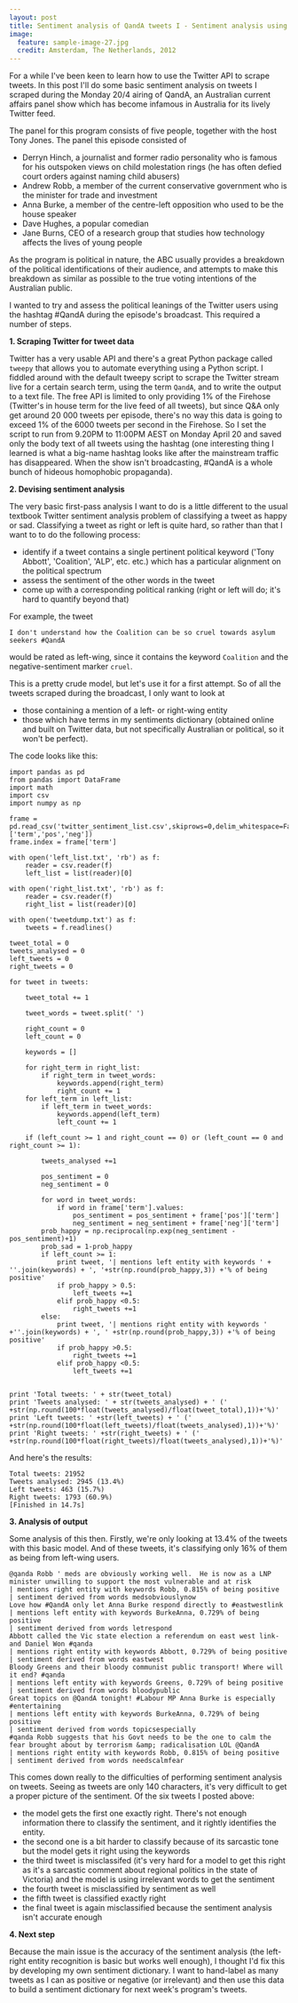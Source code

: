 ```yaml
---
layout: post
title: Sentiment analysis of QandA tweets I - Sentiment analysis using out-of-the-box tools
image:
  feature: sample-image-27.jpg
  credit: Amsterdam, The Netherlands, 2012
---
```


For a while I've been keen to learn how to use the Twitter API to scrape tweets. In this post I'll do some basic sentiment analysis on tweets I scraped during the Monday 20/4 airing of QandA, an Australian current affairs panel show which has become infamous in Australia for its lively Twitter feed. 

The panel for this program consists of five people, together with the host Tony Jones. The panel this episode consisted of 
 
- Derryn Hinch, a journalist and former radio personality who is famous for his outspoken views on child molestation rings (he has often defied court orders against naming child abusers)
- Andrew Robb, a member of the current conservative government who is the minister for trade and investment
- Anna Burke, a member of the centre-left opposition who used to be the house speaker
- Dave Hughes, a popular comedian
- Jane Burns, CEO of a research group that studies how technology affects the lives of young people 

As the program is political in nature, the ABC usually provides a breakdown of the political identifications of their audience, and attempts to make this breakdown as similar as possible to the true voting intentions of the Australian public.

I wanted to try and assess the political leanings of the Twitter users using the hashtag #QandA during the episode's broadcast. This required a number of steps.

**1. Scraping Twitter for tweet data**

Twitter has a very usable API and there's a great Python package called `tweepy` that allows you to automate everything using a Python script. I fiddled around with the default tweepy script to scrape the Twitter stream live for a certain search term, using the term `QandA`, and to write the output to a text file. The free API is limited to only providing 1% of the Firehose (Twitter's in house term for the live feed of all tweets), but since Q&A only get around 20 000 tweets per episode, there's no way this data is going to exceed 1% of the 6000 tweets per second in the Firehose. So I set the script to run from 9.20PM to 11:00PM AEST on Monday April 20 and saved only the body text of all tweets using the hashtag (one interesting thing I learned is what a big-name hashtag looks like after the mainstream traffic has disappeared. When the show isn't broadcasting, #QandA is a whole bunch of hideous homophobic propaganda). 

**2. Devising sentiment analysis**

The very basic first-pass analysis I want to do is a little different to the usual textbook Twitter sentiment analysis problem of classifying a tweet as happy or sad. Classifying a tweet as right or left is quite hard, so rather than that I want to to do the following process:
- identify if a tweet contains a single pertinent political keyword ('Tony Abbott', 'Coalition', 'ALP', etc. etc.) which has a particular alignment on the political spectrum
- assess the sentiment of the other words in the tweet
- come up with a corresponding political ranking (right or left will do; it's hard to quantify beyond that)

For example, the tweet 

`I don't understand how the Coalition can be so cruel towards asylum seekers #QandA`

would be rated as left-wing, since it contains the keyword `Coalition` and the negative-sentiment marker `cruel`. 

This is a pretty crude model, but let's use it for a first attempt. So of all the tweets scraped during the broadcast, I only want to look at
- those containing a mention of a left- or right-wing entity
- those which have terms in my sentiments dictionary (obtained online and built on Twitter data, but not specifically Australian or political, so it won't be perfect). 

The code looks like this:

    import pandas as pd
    from pandas import DataFrame
    import math
    import csv
    import numpy as np

    frame = pd.read_csv('twitter_sentiment_list.csv',skiprows=0,delim_whitespace=False,header=0,names=['term','pos','neg'])
    frame.index = frame['term']

    with open('left_list.txt', 'rb') as f:
        reader = csv.reader(f)
        left_list = list(reader)[0]

    with open('right_list.txt', 'rb') as f:
        reader = csv.reader(f)
        right_list = list(reader)[0]

    with open('tweetdump.txt') as f:
        tweets = f.readlines()

    tweet_total = 0
    tweets_analysed = 0
    left_tweets = 0
    right_tweets = 0

    for tweet in tweets:

        tweet_total += 1

        tweet_words = tweet.split(' ')

        right_count = 0
        left_count = 0

        keywords = []

        for right_term in right_list:
            if right_term in tweet_words:
                keywords.append(right_term)
                right_count += 1
        for left_term in left_list:
            if left_term in tweet_words:
                keywords.append(left_term)
                left_count += 1

        if (left_count >= 1 and right_count == 0) or (left_count == 0 and right_count >= 1):

            tweets_analysed +=1

            pos_sentiment = 0
            neg_sentiment = 0

            for word in tweet_words:
                if word in frame['term'].values:
                    pos_sentiment = pos_sentiment + frame['pos']['term']
                    neg_sentiment = neg_sentiment + frame['neg']['term']
            prob_happy = np.reciprocal(np.exp(neg_sentiment - pos_sentiment)+1)
            prob_sad = 1-prob_happy
            if left_count >= 1:
                print tweet, '| mentions left entity with keywords ' + ''.join(keywords) + ', '+str(np.round(prob_happy,3)) +'% of being positive'
                if prob_happy > 0.5:
                    left_tweets +=1
                elif prob_happy <0.5:
                    right_tweets +=1
            else:
                print tweet, '| mentions right entity with keywords ' +''.join(keywords) + ', ' +str(np.round(prob_happy,3)) +'% of being positive'
                if prob_happy >0.5:
                    right_tweets +=1
                elif prob_happy <0.5:
                    left_tweets +=1


    print 'Total tweets: ' + str(tweet_total)
    print 'Tweets analysed: ' + str(tweets_analysed) + ' (' +str(np.round(100*float(tweets_analysed)/float(tweet_total),1))+'%)'
    print 'Left tweets: ' +str(left_tweets) + ' (' +str(np.round(100*float(left_tweets)/float(tweets_analysed),1))+'%)'
    print 'Right tweets: ' +str(right_tweets) + ' (' +str(np.round(100*float(right_tweets)/float(tweets_analysed),1))+'%)'

And here's the results:

    Total tweets: 21952
    Tweets analysed: 2945 (13.4%)
    Left tweets: 463 (15.7%)
    Right tweets: 1793 (60.9%)
    [Finished in 14.7s]

**3. Analysis of output**

Some analysis of this then. Firstly, we're only looking at 13.4% of the tweets with this basic model. And of these tweets, it's classifying only 16% of them as being from left-wing users. 

    @qanda Robb ' meds are obviously working well.  He is now as a LNP minister unwilling to support the most vulnerable and at risk
    | mentions right entity with keywords Robb, 0.815% of being positive
    | sentiment derived from words medsobviouslynow
    Love how #QandA only let Anna Burke respond directly to #eastwestlink
    | mentions left entity with keywords BurkeAnna, 0.729% of being positive
    | sentiment derived from words letrespond
    Abbott called the Vic state election a referendum on east west link- and Daniel Won #qanda
    | mentions right entity with keywords Abbott, 0.729% of being positive
    | sentiment derived from words eastwest
    Bloody Greens and their bloody communist public transport! Where will it end? #qanda
    | mentions left entity with keywords Greens, 0.729% of being positive
    | sentiment derived from words bloodypublic
    Great topics on @QandA tonight! #Labour MP Anna Burke is especially #entertaining
    | mentions left entity with keywords BurkeAnna, 0.729% of being positive
    | sentiment derived from words topicsespecially
    #qanda Robb suggests that his Govt needs to be the one to calm the fear brought about by terrorism &amp; radicalisation LOL @QandA
    | mentions right entity with keywords Robb, 0.815% of being positive
    | sentiment derived from words needscalmfear

This comes down really to the difficulties of performing sentiment analysis on tweets. Seeing as tweets are only 140 characters, it's very difficult to get a proper picture of the sentiment. Of the six tweets I posted above:
- the model gets the first one exactly right. There's not enough information there to classify the sentiment, and it rightly identifies the entity. 
- the second one is a bit harder to classify because of its sarcastic tone but the model gets it right using the keywords
- the third tweet is misclassifed (it's very hard for a model to get this right as it's a sarcastic comment about regional politics in the state of Victoria) and the model is using irrelevant words to get the sentiment
- the fourth tweet is misclassified by sentiment as well
- the fifth tweet is classified exactly right
- the final tweet is again misclassified because the sentiment analysis isn't accurate enough

**4. Next step**

Because the main issue is the accuracy of the sentiment analysis (the left-right entity recognition is basic but works well enough), I thought I'd fix this by developing my own sentiment dictionary. I want to hand-label as many tweets as I can as positive or negative (or irrelevant) and then use this data to build a sentiment dictionary for next week's program's tweets. 
